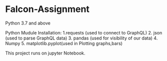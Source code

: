 # Falcon-Assignment
Python 3.7 and above

Python Mudule Installation:
1.requests (used to connect to GraphQL)
2. json (used to parse GraphQL data)
3. pandas (used for visibility of our data)
4. Numpy
5. matplotlib.pyplot(used in Plotting graphs,bars)

This project runs on jupyter Notebook.

